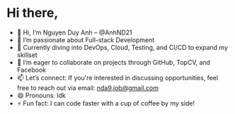 # Hi there,
- 👋 Hi, I’m Nguyen Duy Anh – @AnhND21
- 👀 I’m passionate about Full-stack Development
- 🌱 Currently diving into DevOps, Cloud, Testing, and CI/CD to expand my skillset
- 💞️ I’m eager to collaborate on projects through GitHub, TopCV, and Facebook
- 📫 Let’s connect: If you're interested in discussing opportunities, feel free to reach out via email: nda9.job@gmail.com
- 😄 Pronouns: Idk
- ⚡ Fun fact: I can code faster with a cup of coffee by my side!
